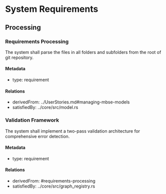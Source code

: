 # System Requirements

## Processing

### Requirements Processing
The system shall parse the files in all folders and subfolders from the root of git repository.

#### Metadata
  * type: requirement

#### Relations
  * derivedFrom: ../UserStories.md#managing-mbse-models
  * satisfiedBy: ../core/src/model.rs

### Validation Framework

The system shall implement a two-pass validation architecture for comprehensive error detection.

#### Metadata
  * type: requirement

#### Relations
  * derivedFrom: #requirements-processing
  * satisfiedBy: ../core/src/graph_registry.rs